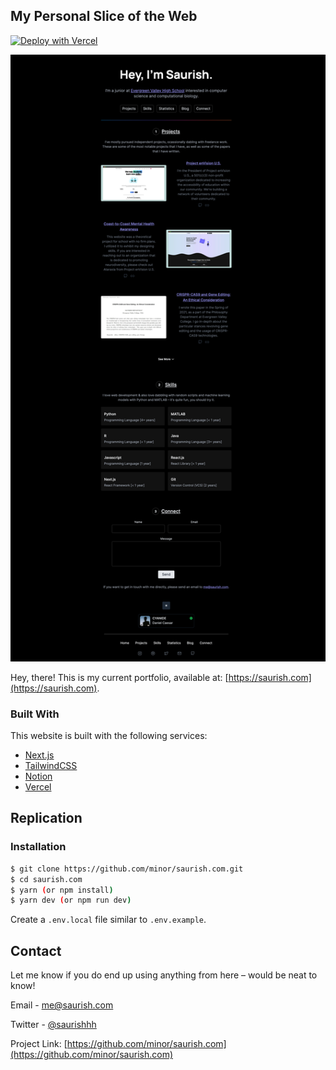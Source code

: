 ## My Personal Slice of the Web

[![Deploy with Vercel](https://vercel.com/button)](https://vercel.com/new/git/external?repository-url=https%3A%2F%2Fgithub.com%2Fminor%2Fsaurish.com)

![Home Page](/.github/home.png?raw=true 'Home Page')

Hey, there! This is my current portfolio, available at: [https://saurish.com](https://saurish.com).

### Built With

This website is built with the following services:

- [Next.js](https://nextjs.org)
- [TailwindCSS](https://tailwindcss.com)
- [Notion](https://notion.so)
- [Vercel](https://vercel.com)

## Replication

### Installation

```bash
$ git clone https://github.com/minor/saurish.com.git
$ cd saurish.com
$ yarn (or npm install)
$ yarn dev (or npm run dev)
```

Create a `.env.local` file similar to `.env.example`.

## Contact

Let me know if you do end up using anything from here – would be neat to know!

Email - [me@saurish.com](mailto:me@saurish.com)

Twitter - [@saurishhh](https://twitter.com/saurishhh)

Project Link: [https://github.com/minor/saurish.com](https://github.com/minor/saurish.com)
